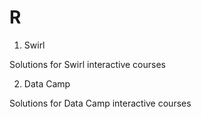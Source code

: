 # R
1. Swirl
  
  Solutions for Swirl interactive courses

2. Data Camp
 
  Solutions for Data Camp interactive courses


